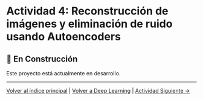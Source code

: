 # Actividad 4: Reconstrucción de imágenes y eliminación de ruido usando Autoencoders

## 🚧 En Construcción

Este proyecto está actualmente en desarrollo.

---

[Volver al índice principal](../../README.md) | [Volver a Deep Learning](../README.md) | [Actividad Siguiente →](../Actividad_5_Transfer_Learning/README.md)
